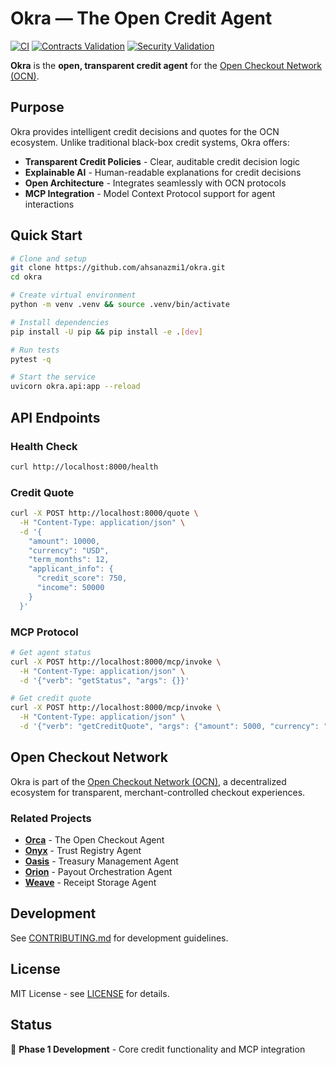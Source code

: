 # Okra — The Open Credit Agent

[![CI](https://github.com/ahsanazmi1/okra/actions/workflows/ci.yml/badge.svg)](https://github.com/ahsanazmi1/okra/actions/workflows/ci.yml)
[![Contracts Validation](https://github.com/ahsanazmi1/okra/actions/workflows/contracts.yml/badge.svg)](https://github.com/ahsanazmi1/okra/actions/workflows/contracts.yml)
[![Security Validation](https://github.com/ahsanazmi1/okra/actions/workflows/security.yml/badge.svg)](https://github.com/ahsanazmi1/okra/actions/workflows/security.yml)

**Okra** is the **open, transparent credit agent** for the [Open Checkout Network (OCN)](https://github.com/ocn-ai/ocn-common).

## Purpose

Okra provides intelligent credit decisions and quotes for the OCN ecosystem. Unlike traditional black-box credit systems, Okra offers:

- **Transparent Credit Policies** - Clear, auditable credit decision logic
- **Explainable AI** - Human-readable explanations for credit decisions
- **Open Architecture** - Integrates seamlessly with OCN protocols
- **MCP Integration** - Model Context Protocol support for agent interactions

## Quick Start

```bash
# Clone and setup
git clone https://github.com/ahsanazmi1/okra.git
cd okra

# Create virtual environment
python -m venv .venv && source .venv/bin/activate

# Install dependencies
pip install -U pip && pip install -e .[dev]

# Run tests
pytest -q

# Start the service
uvicorn okra.api:app --reload
```

## API Endpoints

### Health Check
```bash
curl http://localhost:8000/health
```

### Credit Quote
```bash
curl -X POST http://localhost:8000/quote \
  -H "Content-Type: application/json" \
  -d '{
    "amount": 10000,
    "currency": "USD",
    "term_months": 12,
    "applicant_info": {
      "credit_score": 750,
      "income": 50000
    }
  }'
```

### MCP Protocol
```bash
# Get agent status
curl -X POST http://localhost:8000/mcp/invoke \
  -H "Content-Type: application/json" \
  -d '{"verb": "getStatus", "args": {}}'

# Get credit quote
curl -X POST http://localhost:8000/mcp/invoke \
  -H "Content-Type: application/json" \
  -d '{"verb": "getCreditQuote", "args": {"amount": 5000, "currency": "USD"}}'
```

## Open Checkout Network

Okra is part of the [Open Checkout Network (OCN)](https://github.com/ocn-ai/ocn-common), a decentralized ecosystem for transparent, merchant-controlled checkout experiences.

### Related Projects

- **[Orca](https://github.com/ocn-ai/orca)** - The Open Checkout Agent
- **[Onyx](https://github.com/ocn-ai/onyx)** - Trust Registry Agent
- **[Oasis](https://github.com/ocn-ai/oasis)** - Treasury Management Agent
- **[Orion](https://github.com/ocn-ai/orion)** - Payout Orchestration Agent
- **[Weave](https://github.com/ocn-ai/weave)** - Receipt Storage Agent

## Development

See [CONTRIBUTING.md](CONTRIBUTING.md) for development guidelines.

## License

MIT License - see [LICENSE](LICENSE) for details.

## Status

🚧 **Phase 1 Development** - Core credit functionality and MCP integration

